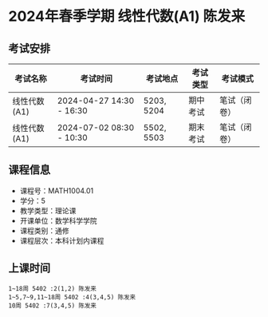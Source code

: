 # 2024年春季学期 线性代数(A1) 陈发来




## 考试安排

| 考试名称 | 考试时间 | 考试地点 | 考试类型 | 考试模式 |
| -------- | -------- | -------- | -------- | -------- |
| 线性代数(A1) | 2024-04-27 14:30 - 16:30 | 5203, 5204 | 期中考试 | 笔试（闭卷） |
| 线性代数(A1) | 2024-07-02 08:30 - 10:30 | 5502, 5503 | 期末考试 | 笔试（闭卷） |





## 课程信息

- 课程号：MATH1004.01
- 学分：5
- 教学类型：理论课
- 开课单位：数学科学学院
- 课程类别：通修
- 课程层次：本科计划内课程

## 上课时间

```
1~18周 5402 :2(1,2) 陈发来
1~5,7~9,11~18周 5402 :4(3,4,5) 陈发来
10周 5402 :7(3,4,5) 陈发来
```

